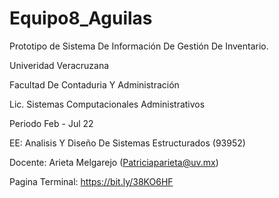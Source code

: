# Equipo8_Aguilas
Prototipo de Sistema De Información De Gestión De Inventario.

Univeridad Veracruzana

Facultad De Contaduria Y Administración

Lic. Sistemas Computacionales Administrativos

Periodo Feb - Jul 22

EE: Analisis Y Diseño De Sistemas Estructurados (93952)

Docente: Arieta Melgarejo (Patriciaparieta@uv.mx)

Pagina Terminal: https://bit.ly/38KO6HF


